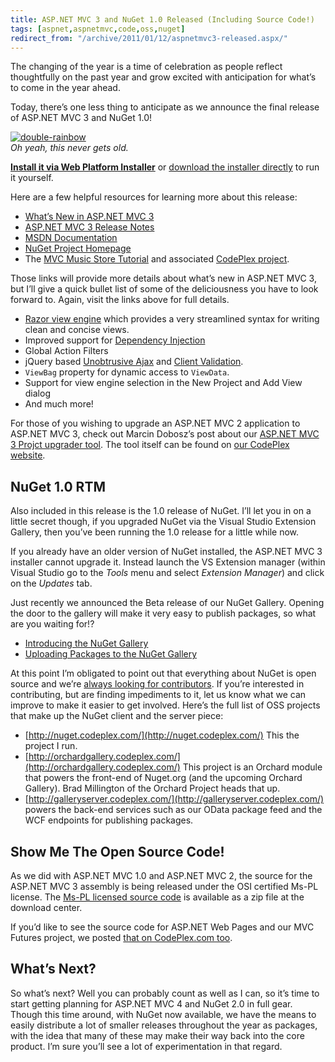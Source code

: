 ```yaml
---
title: ASP.NET MVC 3 and NuGet 1.0 Released (Including Source Code!)
tags: [aspnet,aspnetmvc,code,oss,nuget]
redirect_from: "/archive/2011/01/12/aspnetmvc3-released.aspx/"
---
```


The changing of the year is a time of celebration as people reflect
thoughtfully on the past year and grow excited with anticipation for
what’s to come in the year ahead.

Today, there’s one less thing to anticipate as we announce the final
release of ASP.NET MVC 3 and NuGet 1.0!

[![double-rainbow](https://haacked.com/images/haacked_com/WindowsLiveWriter/ASP.NET-MVC-3-RTM_11308/double-rainbow_3.jpg "double-rainbow")](http://www.flickr.com/photos/nicholas_t/281820290/ "Double Rainbow: CC by attribution")
\
*Oh yeah, this never gets old.*

**[Install it via Web Platform
Installer](http://www.microsoft.com/web/gallery/install.aspx?appid=MVC3 "Install ASP.NET MVC 3 via Web PI")**
or [download the installer
directly](http://go.microsoft.com/fwlink/?LinkID=208140 "Download Details Page")
to run it yourself.

Here are a few helpful resources for learning more about this release:

-   [What’s New in ASP.NET MVC
    3](http://asp.net/mvc/mvc3#overview "What's new in ASP.NET MVC 3")
-   [ASP.NET MVC 3 Release
    Notes](http://www.asp.net/learn/whitepapers/mvc3-release-notes "ASP.NET MVC 3 Release Notes")
-   [MSDN
    Documentation](http://go.microsoft.com/fwlink/?LinkId=205717 "ASP.NET MVC 3 MSDN Docs")
-   [NuGet Project
    Homepage](http://nuget.codeplex.com/ "NuGet Project Homepage")
-   The [MVC Music Store
    Tutorial](http://www.asp.net/mvc/tutorials/mvc-music-store-part-1 "MVC Music Store")
    and associated [CodePlex
    project](http://mvcmusicstore.codeplex.com "MVC Music Store CodePlex Project").

Those links will provide more details about what’s new in ASP.NET MVC 3,
but I’ll give a quick bullet list of some of the deliciousness you have
to look forward to. Again, visit the links above for full details.

-   [Razor view
    engine](http://weblogs.asp.net/scottgu/archive/2010/07/02/introducing-razor.aspx "Razor View Engine")
    which provides a very streamlined syntax for writing clean and
    concise views.
-   Improved support for [Dependency
    Injection](http://bradwilson.typepad.com/blog/2010/07/service-location-pt1-introduction.html "Service Location in ASP.NET MVC")
-   Global Action Filters
-   jQuery based [Unobtrusive
    Ajax](http://bradwilson.typepad.com/blog/2010/10/mvc3-unobtrusive-ajax.html "Unobtrusive Ajax")
    and [Client
    Validation](http://bradwilson.typepad.com/blog/2010/10/mvc3-unobtrusive-validation.html "Unobtrusive Validation").
-   `ViewBag` property for dynamic access to `ViewData`.
-   Support for view engine selection in the New Project and Add View
    dialog
-   And much more!

For those of you wishing to upgrade an ASP.NET MVC 2 application to
ASP.NET MVC 3, check out Marcin Dobosz’s post about our [ASP.NET MVC 3
Projct upgrader
tool](http://blogs.msdn.com/b/marcinon/archive/2011/01/13/mvc-3-project-upgrade-tool.aspx "MVC 3 Project Upgrader").
The tool itself can be found on [our CodePlex
website](http://aspnet.codeplex.com/releases/view/59008 "ASP.NET MVC 3 Project Upgrader").

NuGet 1.0 RTM
-------------

Also included in this release is the 1.0 release of NuGet. I’ll let you
in on a little secret though, if you upgraded NuGet via the Visual
Studio Extension Gallery, then you’ve been running the 1.0 release for a
little while now.

If you already have an older version of NuGet installed, the ASP.NET MVC
3 installer cannot upgrade it. Instead launch the VS Extension manager
(within Visual Studio go to the *Tools* menu and select *Extension
Manager*) and click on the *Updates* tab.

Just recently we announced the Beta release of our NuGet Gallery.
Opening the door to the gallery will make it very easy to publish
packages, so what are you waiting for!?

-   [Introducing the NuGet
    Gallery](http://blog.davidebbo.com/2011/01/introducing-nuget-gallery.html "Introducing the NuGet Gallery")
-   [Uploading Packages to the NuGet
    Gallery](https://haacked.com/archive/2011/01/12/uploading-packages-to-the-nuget-gallery.aspx "Uploading Packages")

At this point I’m obligated to point out that everything about NuGet is
open source and we’re [always looking for
contributors](https://haacked.com/archive/2010/10/14/nupack-up-for-grabs-items.aspx "NuGet UpForGrabs Items").
If you’re interested in contributing, but are finding impediments to it,
let us know what we can improve to make it easier to get involved.
Here’s the full list of OSS projects that make up the NuGet client and
the server piece:

-   [http://nuget.codeplex.com/](http://nuget.codeplex.com/) This the
    project I run.
-   [http://orchardgallery.codeplex.com/](http://orchardgallery.codeplex.com/)
    This project is an Orchard module that powers the front-end of
    Nuget.org (and the upcoming Orchard Gallery). Brad Millington of the
    Orchard Project heads that up.
-   [http://galleryserver.codeplex.com/](http://galleryserver.codeplex.com/)
    powers the back-end services such as our OData package feed and the
    WCF endpoints for publishing packages.

Show Me The Open Source Code!
-----------------------------

As we did with ASP.NET MVC 1.0 and ASP.NET MVC 2, the source for the
ASP.NET MVC 3 assembly is being released under the OSI certified Ms-PL
license. The [Ms-PL licensed source
code](http://download.microsoft.com/download/3/4/A/34A8A203-BD4B-44A2-AF8B-CA2CFCB311CC/mvc3-rtm-mspl.zip "ASP.NET MVC 3 Source Code under Ms-PL")
is available as a zip file at the download center.

If you’d like to see the source code for ASP.NET Web Pages and our MVC
Futures project, we posted [that on CodePlex.com
too](http://aspnet.codeplex.com/releases/view/58781 "Source Code").

What’s Next?
------------

So what’s next? Well you can probably count as well as I can, so it’s
time to start getting planning for ASP.NET MVC 4 and NuGet 2.0 in full
gear. Though this time around, with NuGet now available, we have the
means to easily distribute a lot of smaller releases throughout the year
as packages, with the idea that many of these may make their way back
into the core product. I’m sure you’ll see a lot of experimentation in
that regard.

